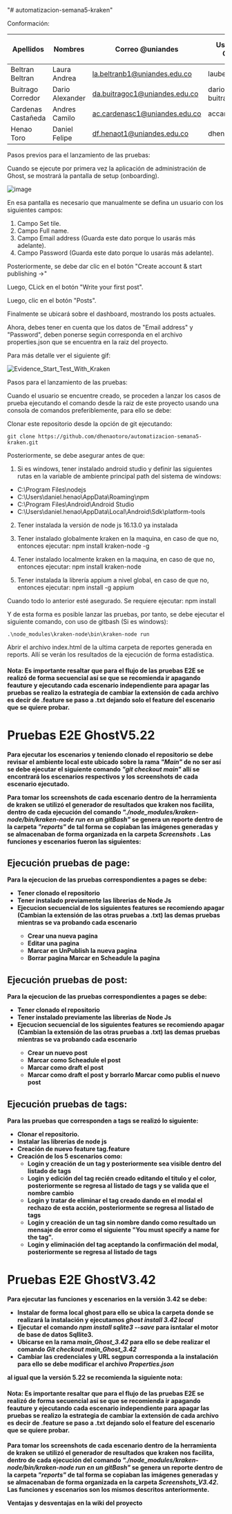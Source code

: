 "# automatizacion-semana5-kraken" 

Conformación:

| Apellidos | Nombres | Correo @uniandes | Usuario de GitHub | Funcionalidades con pruebas E2E |
| --------- | ------- | ---------------- | ----------------- | ----------------- |
| Beltran Beltran | Laura Andrea | la.beltranb1@uniandes.edu.co |  laubeltranandes | Dashboard |
| Buitrago Corredor | Dario Alexander | da.buitragoc1@uniandes.edu.co |  dario-buitrago-andes | Pages |
| Cardenas Castañeda | Andres Camilo | ac.cardenasc1@uniandes.edu.co | accardenasc1 | Tags | 
| Henao Toro | Daniel Felipe | df.henaot1@uniandes.edu.co | dhenaotoro | Post |

Pasos previos para el lanzamiento de las pruebas:

Cuando se ejecute por primera vez la aplicación de administración de Ghost, se mostrará la pantalla de setup (onboarding).

![image](https://user-images.githubusercontent.com/78186561/201494518-6050f870-f547-4938-8a2b-f56869a7adfc.png)

En esa pantalla es necesario que manualmente se defina un usuario con los siguientes campos:

1) Campo Set tile.
2) Campo Full name.
3) Campo Email address (Guarda este dato porque lo usarás más adelante).
4) Campo Password (Guarda este dato porque lo usarás más adelante).

Posteriormente, se debe dar clic en el botón "Create account & start publishing ->"

Luego, CLick en el botón "Write your first post".

Luego, clic en el botón "Posts".

Finalmente se ubicará sobre el dashboard, mostrando los posts actuales.

Ahora, debes tener en cuenta que los datos de "Email address" y "Password", deben ponerse según corresponda en el archivo properties.json que se encuentra en la raiz del proyecto.

Para más detalle ver el siguiente gif:

![Evidence_Start_Test_With_Kraken](https://user-images.githubusercontent.com/78186561/201480561-5988d7d7-4b10-420a-ae27-5b56845b7688.gif)

Pasos para el lanzamiento de las pruebas:

Cuando el usuario se encuentre creado, se proceden a lanzar los casos de prueba ejecutando el comando desde la raiz de este proyecto usando una consola de comandos preferiblemente, para ello se debe:

Clonar este repositorio desde la opción de git ejecutando:

`git clone https://github.com/dhenaotoro/automatizacion-semana5-kraken.git`

Posteriormente, se debe asegurar antes de que:

1) Si es windows, tener instalado android studio y definir las siguientes rutas en la variable de ambiente principal path del sistema de windows:

- C:\Program Files\nodejs
- C:\Users\daniel.henao\AppData\Roaming\npm
- C:\Program Files\Android\Android Studio
- C:\Users\daniel.henao\AppData\Local\Android\Sdk\platform-tools

2) Tener instalada la versión de node js 16.13.0 ya instalada

3) Tener instalado globalmente kraken en la maquina, en caso de que no, entonces ejecutar: npm install kraken-node -g

4) Tener instalado localmente kraken en la maquina, en caso de que no, entonces ejecutar: npm install kraken-node

5) Tener instalada la librería appium a nivel global, en caso de que no, entonces ejecutar: npm install -g appium

Cuando todo lo anterior esté asegurado. Se requiere ejecutar: npm install

Y de esta forma es posible lanzar las pruebas, por tanto, se debe ejecutar el siguiente comando, con uso de gitbash (Si es windows):

`.\node_modules\kraken-node\bin\kraken-node run`

Abrir el archivo index.html de la ultima carpeta de reportes generada en reports. Allí se verán los resultados de la ejecución de forma estadística.

<h4><b>Nota: Es importante resaltar que para el flujo de las pruebas E2E se realizó de forma secuencial así se que se recomienda ir apagando feauture y ejecutando cada escenario independiente para apagar las pruebas se realizo la estrategia de cambiar la extensión de cada archivo es decir de .feature se paso a .txt dejando solo el feature del escenario que se quiere probar. <b></h4>
 

<h1>Pruebas E2E GhostV5.22</h1>
 Para ejecutar los escenarios y teniendo clonado el repositorio se debe revisar el ambiente local este ubicado sobre la rama <i>"Main"</i> de no ser así se debe ejecutar el siguiente comando <i>"git checkout main"</i> allí se encontrará los escenarios respectivos y los screenshots de cada escenario ejecutado. 
 
 Para tomar los screenshots de cada escenario dentro de la herramienta de kraken se utilizó el generador de resultados que kraken nos facilita, dentro de cada ejecución del comando <i>"./node_modules/kraken-node/bin/kraken-node run en un gitBash"</i> se genera un reporte dentro de la carpeta <i>"reports"</i> de tal forma se copiaban las imágenes generadas y se almacenaban de forma organizada en la carpeta <i> Screenshots </i>. Las funciones y escenarios fueron las siguientes:


<H2><b>Ejecución pruebas de page:</b></H2>
Para la ejecucion de las pruebas correspondientes a pages se debe:
<ul>
<li> Tener clonado el repositorio </li>
<li> Tener instalado previamente las librerias de Node Js </li>
<li> Ejecucion secuencial de los siguientes features se recomiendo apagar (Cambian la extensión de las otras pruebas a .txt) las demas pruebas mientras se va probando cada escenario  </li>
 <ul><li> Crear una nueva pagina</li>
     <li> Editar una pagina </li>
     <li> Marcar en UnPublish la nueva pagina </li>
     <li> Borrar pagina </liZ
     <li> Marcar en Scheadule la pagina </li> 
 </ul>
 </ul>
<H2><b>Ejecución pruebas de post:</b></H2>
Para la ejecucion de las pruebas correspondientes a pages se debe:
<ul>
<li> Tener clonado el repositorio </li>
<li> Tener instalado previamente las librerias de Node Js </li>
<li> Ejecucion secuencial de los siguientes features se recomiendo apagar (Cambian la extensión de las otras pruebas a .txt) las demas pruebas mientras se va probando cada escenario  </li>
 <ul><li> Crear un nuevo post</li>
     <li> Marcar como Scheadule el post</li>
     <li> Marcar como draft el post </li>
     <li> Marcar como draft el post y borrarlo </liZ
     <li> Marcar como publis el nuevo post </li> 
 </ul>
 </ul>

<H2><b>Ejecución pruebas de tags:</b></H2>
Para las pruebas que corresponden a tags se realizó lo siguiente:
<ul>
 <li> Clonar el repositorio. </li>
 <li> Instalar las librerías de node js </li>
 <li> Creación de nuevo feature tag.feature </li>
 <li> Creación de los 5 escenarios como: 
      <ul><li> Login y creación de un tag y posteriormente sea visible dentro del listado de tags </li>
          <li> Login y edición del tag recién creado editando el titulo y el color, posteriormente se regresa al listado de tags y se valida que el nombre cambio </li>
          <li> Login y tratar de eliminar el tag creado dando en el modal el rechazo de esta acción, posteriormente se regresa al listado de tags </li>
          <li> Login y creación de un tag sin nombre dando como resultado un mensaje de error como el siguiente "You must specify a name for the tag". </li>
          <li> Login y eliminación del tag aceptando la confirmación del modal, posteriormente se regresa al listado de tags </li>
      </ul>
  </li>
 </ul>

<h1>Pruebas E2E GhostV3.42</h1>
Para ejecutar las funciones y escenarios en la versión 3.42 se debe:
<ul>
 <li> Instalar de forma local ghost para ello se ubica la carpeta donde se realizará la instalación y ejecutamos <i> ghost install 3.42 local </i>
 <li> Ejecutar el comando <i>npm install sqlite3 --save</i> para isntalar el motor de base de datos Sqllite3. </li>
 <li> Ubicarse en la rama <i>main_Ghost_3.42</i> para ello se debe realizar el comando <i>Git checkout main_Ghost_3.42</i>
 <li> Cambiar las credenciales y URL segpun corresponda a la instalación para ello se debe modificar el archivo <i> Properties.json</i>
 </ul>
 
 al igual que la versión 5.22 se recomienda la siguiente nota:
 
<h4><b>Nota: Es importante resaltar que para el flujo de las pruebas E2E se realizó de forma secuencial así se que se recomienda ir apagando feauture y ejecutando cada escenario independiente para apagar las pruebas se realizo la estrategia de cambiar la extensión de cada archivo es decir de .feature se paso a .txt dejando solo el feature del escenario que se quiere probar. <b></h4>
 
 Para tomar los screenshots de cada escenario dentro de la herramienta de kraken se utilizó el generador de resultados que kraken nos facilita, dentro de cada ejecución del comando <i>"./node_modules/kraken-node/bin/kraken-node run en un gitBash"</i> se genera un reporte dentro de la carpeta <i>"reports"</i> de tal forma se copiaban las imágenes generadas y se almacenaban de forma organizada en la carpeta <i> Screenshots_V3.42</i>. Las funciones y escenarios son los mismos descritos anteriormente.
 
 Ventajas y desventajas en la wiki del proyecto 
  
